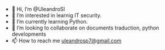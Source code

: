 - 👋 Hi, I’m @UleandroSI
- 👀 I’m interested in learnig IT security.
- 🌱 I’m currently learning Python.
- 💞️ I’m looking to collaborate on documents traduction, python developments
- 📫 How to reach me uleandrosp7@gmail.com

<!---
UleandroSI/UleandroSI is a ✨ special ✨ repository because its `README.md` (this file) appears on your GitHub profile.
You can click the Preview link to take a look at your changes.
--->
